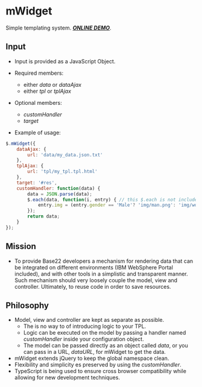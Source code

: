# mWidget
Simple templating system. ***[ONLINE DEMO](http://miguelp.com/mWidget)***.

## Input
- Input is provided as a JavaScript Object.
- Required members:
	- either _data_ or _dataAjax_
	- either _tpl_ or _tplAjax_
- Optional members:
	- _customHandler_
	- _target_

- Example of usage:
```javascript
$.mWidget({
	dataAjax: {
		url: 'data/my_data.json.txt'
	},
	tplAjax: {
		url: 'tpl/my_tpl.tpl.html'
	},
	target: '#res',
	customHandler: function(data) {
		data = JSON.parse(data);
		$.each(data, function(i, entry) { // this $.each is not included inside the $.mWidget implementation, if needed, it can be added like shown here. We know it will not allways be necessary.
			entry.img = (entry.gender == 'Male'? 'img/man.png': 'img/women.png'); // this is a very simple example of how the data can be modified using a custom handler.
		});
		return data;
	}
});
```

## Mission
- To provide Base22 developers a mechanism for rendering data that can be integrated on different environments (IBM WebSphere Portal included), and with other tools in a simplistic and transparent manner. Such mechanism should very loosely couple the model, view and controller. Ultimately, to reuse code in order to save resources.

## Philosophy
- Model, view and controller are kept as separate as possible.
	- The is no way to of introducing logic to your TPL.
	- Logic can be executed on the model by passing a handler named _customHandler_ inside your configuration object.
	- The model can be passed directly as an object called _data_, or you can pass in a URL, _dataURL_, for mWidget to get the data.
- mWidget extends jQuery to keep the global namespace clean.
- Flexibility and simplicity es preserved by using the _customHandler_.
- TypeScript is being used to ensure cross browser compatibility while allowing for new development techniques. 